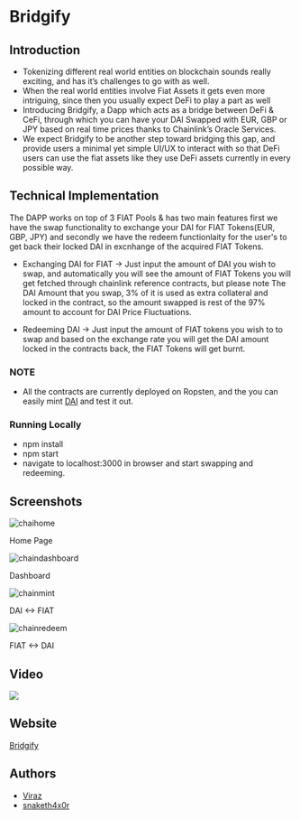 # Bridgify

## Introduction

- Tokenizing different real world entities on blockchain sounds really exciting, and has it’s challenges to go with as well.
- When the real world entities involve Fiat Assets it gets even more intriguing, since then you usually expect DeFi to play a part as well
- Introducing Bridgify, a Dapp which acts as a bridge between DeFi & CeFi, through which you can have your DAI Swapped with EUR, GBP or JPY based on real time prices thanks to Chainlink’s Oracle Services.
- We expect Bridgify to be another step toward bridging this gap, and provide users a minimal yet simple UI/UX to interact with so that DeFi users can use the fiat assets like they use DeFi assets currently in every possible way.

## Technical Implementation
The DAPP works on top of 3 FIAT Pools & has two main features first we have the swap functionality to exchange your DAI for FIAT Tokens(EUR, GBP, JPY) and secondly we have the redeem functionlaity for the user's to get back their locked DAI in excnhange of the acquired FIAT Tokens.
- Exchanging DAI for FIAT -> Just input the amount of DAI you wish to swap, and automatically you will see the amount of FIAT Tokens you will get fetched through chainlink reference contracts, but please note The DAI Amount that you swap, 3% of it is used as extra collateral and locked in the contract, so the amount swapped is rest of the 97% amount to account for DAI Price Fluctuations.

- Redeeming DAI -> Just input the amount of FIAT tokens you wish to to swap and based on the exchange rate you will get the DAI amount locked in the contracts back, the FIAT Tokens will get burnt.

### NOTE
- All the contracts are currently deployed on Ropsten, and the you can easily mint [DAI](https://ropsten.etherscan.io/address/0xb1f3a2ebe13cc0420f7cedd558d357a08dde11ee) and test it out.

### Running Locally

- npm install
- npm start
- navigate to localhost:3000 in browser and start swapping and redeeming.

## Screenshots

![chaihome](https://user-images.githubusercontent.com/26670962/88565961-f389a000-d052-11ea-83d2-6a8172c63136.png)

Home Page

![chaindashboard](https://user-images.githubusercontent.com/26670962/88565975-f8e6ea80-d052-11ea-8239-45a7e1a24de2.png)

Dashboard

![chainmint](https://user-images.githubusercontent.com/26670962/88565984-fd130800-d052-11ea-9fc1-a248ed13d450.png)

DAI <-> FIAT

![chainredeem](https://user-images.githubusercontent.com/26670962/88565987-fedccb80-d052-11ea-9386-5dbdccf0bd4a.png)

FIAT <-> DAI


## Video
[![](http://img.youtube.com/vi/Z3Z4zIjbC1c/0.jpg)](http://www.youtube.com/watch?v=Z3Z4zIjbC1c "Bridgify")



## Website
[Bridgify](https://bridgifylink.herokuapp.com/)


## Authors
- [Viraz](https://twitter.com/Viraz04)
- [snaketh4x0r](https://twitter.com/snaketh4x0r?s=09)
